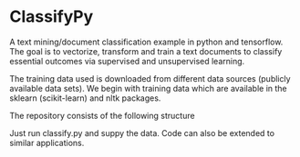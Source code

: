 # ClassifyPy
A text mining/document classification example in python and tensorflow. The goal is to vectorize, transform and train a text documents to classify essential outcomes via supervised and unsupervised learning.

The training data used is downloaded from different data sources (publicly available data sets). We begin with training data which are available in the sklearn (scikit-learn) and nltk packages.

The repository consists of the following structure


Just run classify.py and suppy the data. Code can also be extended to similar applications.

